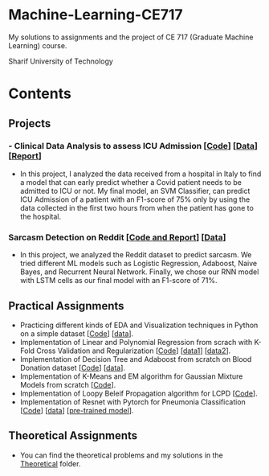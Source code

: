 # Machine-Learning-CE717

My solutions to assignments and the project of CE 717 (Graduate Machine Learning) course.

Sharif University of Technology

# Contents
## Projects
### - Clinical Data Analysis to assess ICU Admission [[Code](https://github.com/kimianoorbakhsh/Machine-Learning-CE717/blob/main/Project/Clinical_Data_Analysis.ipynb)] [[Data](https://www.kaggle.com/S%C3%ADrio-Libanes/covid19)] [[Report](https://github.com/kimianoorbakhsh/Machine-Learning-CE717/blob/main/Project/Report.pdf)]

- In this project, I analyzed the data received from a hospital in Italy to find a model that can early predict whether a Covid patient needs to be admitted to ICU or not. My final model, an SVM Classifier, can predict ICU Admission of a patient with an F1-score of 75% only by using the data collected in the first two hours from when the patient has gone to the hospital.
### Sarcasm Detection on Reddit [[Code and Report](https://github.com/kimianoorbakhsh/Machine-Learning-CE717/blob/main/Project/Sarcasm_Detection.ipynb)] [[Data](https://www.kaggle.com/danofer/sarcasm)]
- In this project, we analyzed the Reddit dataset to predict sarcasm. We tried different ML models such as Logistic Regression, Adaboost, Naive Bayes, and Recurrent Neural Network. Finally, we chose our RNN model with LSTM cells as our final model with an F1-score of 71%.
## Practical Assignments
  - Practicing different kinds of EDA and Visualization techniques in Python on a simple dataset [[Code](https://github.com/kimianoorbakhsh/Machine-Learning-CE717/blob/main/Practical/EDA%20and%20Visualization%20Practice.ipynb)] [[data](https://github.com/kimianoorbakhsh/Machine-Learning-CE717/blob/main/Data/data.csv)].
  - Implementation of Linear and Polynomial Regression from scrach with K-Fold Cross Validation and Regularization [[Code](https://github.com/kimianoorbakhsh/Machine-Learning-CE717/blob/main/Practical/Linear%20and%20Polynomial%20Regression.ipynb)] [[data1](https://github.com/kimianoorbakhsh/Machine-Learning-CE717/blob/main/Data/FirstDataset.txt)] [[data2](https://github.com/kimianoorbakhsh/Machine-Learning-CE717/blob/main/Data/SecondDataset.txt)].
  - Implementation of Decision Tree and Adaboost from scratch on Blood Donation dataset [[Code](https://github.com/kimianoorbakhsh/Machine-Learning-CE717/blob/main/Practical/Logistic%20Regression%20and%20Decision%20Tree%20and%20Adaboost%20Classfier.ipynb)] [[data](https://github.com/kimianoorbakhsh/Machine-Learning-CE717/blob/main/Data/transfusion.data)].
  - Implementation of K-Means and EM algorithm for Gaussian Mixture Models from scratch [[Code](https://github.com/kimianoorbakhsh/Machine-Learning-CE717/blob/main/Practical/K-Means%20and%20GMM.ipynb)].
  - Implementation of Loopy Beleif Propagation algorithm for LCPD [[Code](https://github.com/kimianoorbakhsh/Machine-Learning-CE717/blob/main/Practical/Loopy%20Beleif%20Propagation%20for%20LCPD.ipynb)].
  - Implementation of Resnet with Pytorch for Pneumonia Classification [[Code](https://github.com/kimianoorbakhsh/Machine-Learning-CE717/blob/main/Practical/Pneumonia%20Classification%20with%20Resnet.ipynb)] [[data](https://www.kaggle.com/paultimothymooney/chest-xray-pneumonia)] [[pre-trained model](https://github.com/kimianoorbakhsh/Machine-Learning-CE717/blob/main/Models/pneumonia_model_n_drop)].
## Theoretical Assignments
- You can find the theoretical problems and my solutions in the [Theoretical](https://github.com/kimianoorbakhsh/Machine-Learning-CE717/tree/main/Theoretical) folder.

## 

